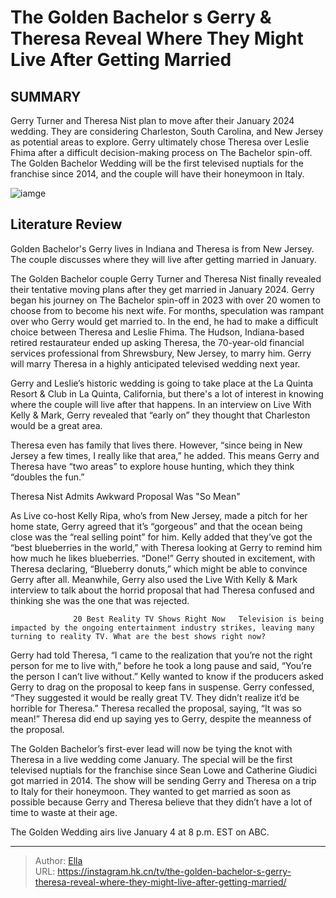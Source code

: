# The Golden Bachelor s Gerry &amp; Theresa Reveal Where They Might Live After Getting Married


## SUMMARY 



  Gerry Turner and Theresa Nist plan to move after their January 2024 wedding. They are considering Charleston, South Carolina, and New Jersey as potential areas to explore.   Gerry ultimately chose Theresa over Leslie Fhima after a difficult decision-making process on The Bachelor spin-off.   The Golden Bachelor Wedding will be the first televised nuptials for the franchise since 2014, and the couple will have their honeymoon in Italy.  

![iamge](https://static1.srcdn.com/wordpress/wp-content/uploads/2023/11/embargo-until-tonight-thursday-11_2-at-9-pm-edt-why-the-golden-bachelor-s-gerry-turner-should-choose-theresa-nist.jpg)

## Literature Review
Golden Bachelor&#39;s Gerry lives in Indiana and Theresa is from New Jersey. The couple discusses where they will live after getting married in January.




The Golden Bachelor couple Gerry Turner and Theresa Nist finally revealed their tentative moving plans after they get married in January 2024. Gerry began his journey on The Bachelor spin-off in 2023 with over 20 women to choose from to become his next wife. For months, speculation was rampant over who Gerry would get married to. In the end, he had to make a difficult choice between Theresa and Leslie Fhima. The Hudson, Indiana-based retired restaurateur ended up asking Theresa, the 70-year-old financial services professional from Shrewsbury, New Jersey, to marry him. Gerry will marry Theresa in a highly anticipated televised wedding next year.




Gerry and Leslie’s historic wedding is going to take place at the La Quinta Resort &amp; Club in La Quinta, California, but there&#39;s a lot of interest in knowing where the couple will live after that happens. In an interview on Live With Kelly &amp; Mark, Gerry revealed that “early on” they thought that Charleston would be a great area.


 

Theresa even has family that lives there. However, “since being in New Jersey a few times, I really like that area,” he added. This means Gerry and Theresa have “two areas” to explore house hunting, which they think “doubles the fun.”


 Theresa Nist Admits Awkward Proposal Was &#34;So Mean&#34; 
          




As Live co-host Kelly Ripa, who’s from New Jersey, made a pitch for her home state, Gerry agreed that it’s “gorgeous” and that the ocean being close was the “real selling point” for him. Kelly added that they’ve got the “best blueberries in the world,” with Theresa looking at Gerry to remind him how much he likes blueberries. “Done!” Gerry shouted in excitement, with Theresa declaring, “Blueberry donuts,” which might be able to convince Gerry after all. Meanwhile, Gerry also used the Live With Kelly &amp; Mark interview to talk about the horrid proposal that had Theresa confused and thinking she was the one that was rejected.

                  20 Best Reality TV Shows Right Now   Television is being impacted by the ongoing entertainment industry strikes, leaving many turning to reality TV. What are the best shows right now?    

Gerry had told Theresa, “I came to the realization that you’re not the right person for me to live with,” before he took a long pause and said, “You’re the person I can’t live without.” Kelly wanted to know if the producers asked Gerry to drag on the proposal to keep fans in suspense. Gerry confessed, “They suggested it would be really great TV. They didn’t realize it’d be horrible for Theresa.” Theresa recalled the proposal, saying, “It was so mean!” Theresa did end up saying yes to Gerry, despite the meanness of the proposal.




The Golden Bachelor’s first-ever lead will now be tying the knot with Theresa in a live wedding come January. The special will be the first televised nuptials for the franchise since Sean Lowe and Catherine Giudici got married in 2014. The show will be sending Gerry and Theresa on a trip to Italy for their honeymoon. They wanted to get married as soon as possible because Gerry and Theresa believe that they didn’t have a lot of time to waste at their age.



The Golden Wedding airs live January 4 at 8 p.m. EST on ABC.






---

> Author: [Ella](https://instagram.hk.cn/)  
> URL: https://instagram.hk.cn/tv/the-golden-bachelor-s-gerry-theresa-reveal-where-they-might-live-after-getting-married/  

